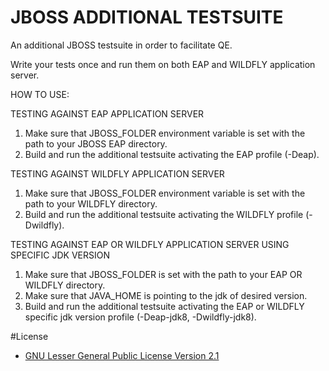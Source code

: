 # JBOSS ADDITIONAL TESTSUITE
An additional JBOSS testsuite in order to facilitate QE.

Write your tests once and run them on both EAP and WILDFLY application server.


HOW TO USE:

TESTING AGAINST EAP APPLICATION SERVER

1. Make sure that JBOSS_FOLDER environment variable is set with the path to your JBOSS EAP directory.
2. Build and run the additional testsuite activating the EAP profile (-Deap).


TESTING AGAINST WILDFLY APPLICATION SERVER

1. Make sure that JBOSS_FOLDER environment variable is set with the path to your WILDFLY directory.
2. Build and run the additional testsuite activating the WILDFLY profile (-Dwildfly).


TESTING AGAINST EAP OR WILDFLY APPLICATION SERVER USING SPECIFIC JDK VERSION

1. Make sure that JBOSS_FOLDER is set with the path to your EAP OR WILDFLY directory.
2. Make sure that JAVA_HOME is pointing to the jdk of desired version.
3. Build and run the additional testsuite activating the EAP or WILDFLY specific jdk version profile (-Deap-jdk8, -Dwildfly-jdk8).


#License 
* [GNU Lesser General Public License Version 2.1](http://www.gnu.org/licenses/lgpl-2.1-standalone.html)

